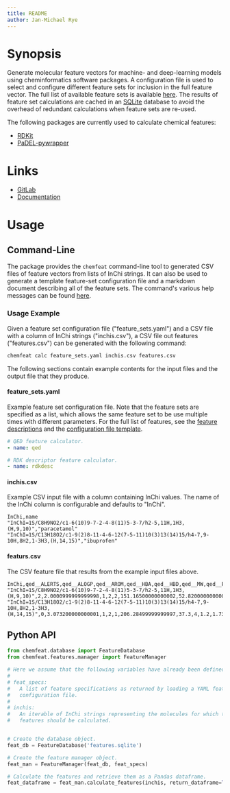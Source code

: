 ```yaml
---
title: README
author: Jan-Michael Rye
---
```


# Synopsis

Generate molecular feature vectors for machine- and deep-learning models using cheminformatics software packages. A configuration file is used to select and configure different feature sets for inclusion in the full feature vector. The full list of available feature sets is available [here](https://jrye.gitlabpages.inria.fr/chemfeat/gen_features.html). The results of feature set calculations are cached in an [SQLite](https://www.sqlite.org/index.html) database to avoid the overhead of redundant calculations when feature sets are re-used.

The following packages are currently used to calculate chemical features:

* [RDKit](https://pypi.org/project/rdkit/)
* [PaDEL-pywrapper](https://pypi.org/project/PaDEL-pywrapper/)


# Links

* [GitLab](https://gitlab.inria.fr/jrye/chemfeat)
* [Documentation](https://jrye.gitlabpages.inria.fr/chemfeat/)

# Usage

## Command-Line

The package provides the `chemfeat` command-line tool to generated CSV files of feature vectors from lists of InChi strings. It can also be used to generate a template feature-set configuration file and a markdown document describing all of the feature sets. The command's various help messages can be found [here](https://jrye.gitlabpages.inria.fr/chemfeat/gen_command_help.html).

### Usage Example

Given a feature set configuration file ("feature_sets.yaml") and a CSV file with a column of InChi strings ("inchis.csv"), a CSV file out features ("features.csv") can be generated with the following command:

~~~sh
chemfeat calc feature_sets.yaml inchis.csv features.csv
~~~

The following sections contain example contents for the input files and the output file that they produce.

#### feature_sets.yaml

Example feature set configuration file. Note that the feature sets are specified as a list, which allows the same feature set to be use multiple times with different parameters. For the full list of features, see the [feature descriptions](https://jrye.gitlabpages.inria.fr/gen_features.html) and the [configuration file template](https://jrye.gitlabpages.inria.fr/chemfeat/gen_feature_set_configuration.html).

~~~yaml
# QED feature calculator.
- name: qed

# RDK descriptor feature calculator.
- name: rdkdesc
~~~

#### inchis.csv

Example CSV input file with a column containing InChi values. The name of the InChi column is configurable and defaults to "InChi".

~~~
InChi,name
"InChI=1S/C8H9NO2/c1-6(10)9-7-2-4-8(11)5-3-7/h2-5,11H,1H3,(H,9,10)","paracetamol"
"InChI=1S/C13H18O2/c1-9(2)8-11-4-6-12(7-5-11)10(3)13(14)15/h4-7,9-10H,8H2,1-3H3,(H,14,15)","ibuprofen"
~~~

#### featurs.csv

The CSV feature file that results from the example input files above.

~~~
InChi,qed__ALERTS,qed__ALOGP,qed__AROM,qed__HBA,qed__HBD,qed__MW,qed__PSA,qed__ROTB,rdkdesc__FpDensityMorgan1,rdkdesc__FpDensityMorgan2,rdkdesc__FpDensityMorgan3,rdkdesc__MaxAbsPartialCharge,rdkdesc__MaxPartialCharge,rdkdesc__MinAbsPartialCharge,rdkdesc__MinPartialCharge,rdkdesc__NumRadicalElectrons,rdkdesc__NumValenceElectrons
"InChI=1S/C8H9NO2/c1-6(10)9-7-2-4-8(11)5-3-7/h2-5,11H,1H3,(H,9,10)",2,2.0000999999999998,1,2,2,151.16500000000002,52.82000000000001,1,1.2727272727272727,1.8181818181818181,2.272727272727273,0.5079642937129114,0.18214293782620056,0.18214293782620056,-0.5079642937129114,0,58
"InChI=1S/C13H18O2/c1-9(2)8-11-4-6-12(7-5-11)10(3)13(14)15/h4-7,9-10H,8H2,1-3H3,(H,14,15)",0,3.073200000000001,1,2,1,206.28499999999997,37.3,4,1.2,1.7333333333333334,2.1333333333333333,0.4807885019257389,0.3101853515323108,0.3101853515323108,-0.4807885019257389,0,82
~~~


## Python API

~~~python
from chemfeat.database import FeatureDatabase
from chemfeat.features.manager import FeatureManager

# Here we assume that the following variables have already been defined:
# 
# feat_specs:
#   A list of feature specifications as returned by loading a YAML feature-set
#   configuration file.
#
# inchis:
#   An iterable of InChi strings representing the molecules for which the
#   features should be calculated.


# Create the database object.
feat_db = FeatureDatabase('features.sqlite')

# Create the feature manager object.
feat_man = FeatureManager(feat_db, feat_specs)

# Calculate the features and retrieve them as a Pandas dataframe.
feat_dataframe = feat_man.calculate_features(inchis, return_dataframe=True)
~~~
